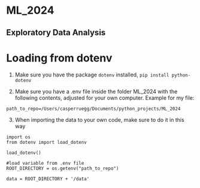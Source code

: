# ML_2024

## Exploratory Data Analysis

# Loading from dotenv

1. Make sure you have the package `dotenv` installed, `pip install python-dotenv`

2. Make sure you have a .env file inside the folder ML_2024 with the following contents, adjusted for your own computer. Example for my file:

```
path_to_repo=/Users/casperruegg/Documents/python_projects/ML_2024
```

3. When importing the data to your own code, make sure to do it in this way
   
```
import os
from dotenv import load_dotenv

load_dotenv()

#load variable from .env file
ROOT_DIRECTORY = os.getenv("path_to_repo")

data = ROOT_DIRECTORY + '/data'
```

